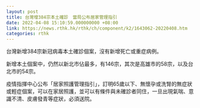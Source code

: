 ```yaml
---
layout: post
title: 台灣增384宗本土確診　當局公布居家管理指引
date: 2022-04-08 15:10:59.000000000 +08:00
link: https://news.rthk.hk/rthk/ch/component/k2/1643062-20220408.htm
categories: rthk
---
```


台灣新增384宗新冠病毒本土確診個案，沒有新增死亡或重症病例。

新增本土個案中，仍然以新北市佔最多，有146宗，其次是高雄市的58宗，以及台北市的54宗。

疫情指揮中心公布「居家照護管理指引」，訂明65歲以下、無懷孕或洗腎的無症狀或輕症個案，可以在家居照護，並可以有條件與未確診者同住，一旦出現氣喘、意識不清、皮膚發青等症狀，必須送院。
